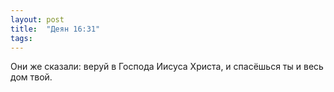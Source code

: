 ```yaml
---
layout: post
title:  "Деян 16:31"
tags:
---
```


Они же сказали: веруй в Господа Иисуса Христа, и спасёшься ты и весь дом твой.